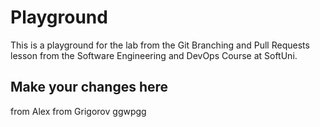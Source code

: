 # Playground
This is a playground for the lab from the Git Branching and Pull Requests lesson from the Software Engineering and DevOps Course at SoftUni.

## Make your changes here
from Alex
from Grigorov
ggwpgg
